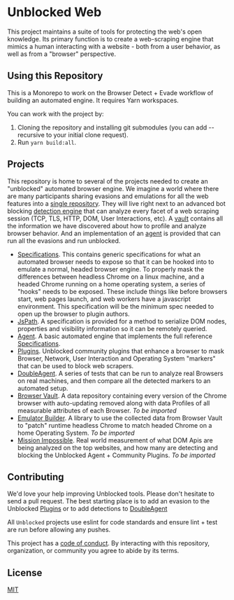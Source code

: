 # Unblocked Web

This project maintains a suite of tools for protecting the web's open knowledge. Its primary function is to create a web-scraping engine that mimics a human interacting with a website - both from a user behavior, as well as from a "browser" perspective.

## Using this Repository

This is a Monorepo to work on the Browser Detect + Evade workflow of building an automated engine. It requires Yarn workspaces. 

You can work with the project by:
1. Cloning the repository and installing git submodules (you can add --recursive to your initial clone request).
2. Run `yarn build:all`.

## Projects

This repository is home to several of the projects needed to create an "unblocked" automated browser engine. We imagine a world where there are many participants sharing evasions and emulations for all the web features into a [single repository][agent]. They will live right next to an advanced bot blocking [detection engine][double-agent] that can analyze every facet of a web scraping session (TCP, TLS, HTTP, DOM, User Interactions, etc). A [vault][vault] contains all the information we have discovered about how to profile and analyze browser behavior. And an implementation of an [agent][agent] is provided that can run all the evasions and run unblocked.

- [Specifications][spec]. This contains generic specifications for what an automated browser needs to expose so that it can be hooked into to emulate a normal, headed browser engine. To properly mask the differences between headless Chrome on a linux machine, and a headed Chrome running on a home operating system, a series of "hooks" needs to be exposed. These include things like before browsers start, web pages launch, and web workers have a javascript environment. This specification will be the minimum spec needed to open up the browser to plugin authors.
- [JsPath][jspath]. A specification is provided for a method to serialize DOM nodes, properties and visibility information so it can be remotely queried.
- [Agent][agent]. A basic automated engine that implements the full reference [Specifications][spec].
- [Plugins](./plugins). Unblocked community plugins that enhance a browser to mask Browser, Network, User Interaction and Operating System "markers" that can be used to block web scrapers.
- [DoubleAgent][double-agent]. A series of tests that can be run to analyze real Browsers on real machines, and then compare all the detected markers to an automated setup.
- [Browser Vault][vault]. A data repository containing every version of the Chrome browser with auto-updating removed along with data Profiles of all measurable attributes of each Browser. _To be imported_
- [Emulator Builder](./emulator-builder). A library to use the collected data from Browser Vault to "patch" runtime headless Chrome to match headed Chrome on a home Operating System. _To be imported_
- [Mission Impossible](./mission-impossible). Real world measurement of what DOM Apis are being analyzed on the top websites, and how many are detecting and blocking the Unblocked Agent + Community Plugins. _To be imported_

## Contributing

We'd love your help improving Unblocked tools. Please don't hesitate to send a pull request. The best starting place is to add an evasion to the Unblocked [Plugins](./plugins) or to add detections to [DoubleAgent][double-agent]

All `Unblocked` projects use eslint for code standards and ensure lint + test are run before allowing any pushes. 

This project has a [code of conduct](CODE_OF_CONDUCT.md). By interacting with this repository, organization, or community you agree to abide by its terms.


## License

[MIT](LICENSE.md)

[agent]: https://github.com/unblocked-web/agent
[double-agent]: https://github.com/unblocked-web/double-agent
[spec]: https://github.com/unblocked-web/specifications
[jspath]: https://github.com/unblocked-web/jspath
[vault]: https://github.com/ulixee/chrome-versions
